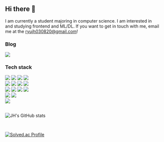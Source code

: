 ## Hi there 👋
I am currently a student majoring in computer science. I am interested in and studying frontend and ML/DL.
If you want to get in touch with me, email me at the ryujh030820@gmail.com!

### Blog
<a href="https://ryujh030820.github.io">
  <img src="https://img.shields.io/badge/GitHub Blog-181717?style=flat-square&logo=github&logoColor=white"/>
</a>

### Tech stack
<div>
  <img src="https://img.shields.io/badge/HTML-E34F26?style=flat-square&logo=html5&logoColor=white"/>
  <img src="https://img.shields.io/badge/CSS-1572B6?style=flat-square&logo=css3&logoColor=white"/>
  <img src="https://img.shields.io/badge/JavaScript-F7DF1E?style=flat-square&logo=javascript&logoColor=black"/>
  <img src="https://img.shields.io/badge/TypeScript-3178C6?style=flat-square&logo=typescript&logoColor=white"/>
</div>
<div>
  <img src="https://img.shields.io/badge/React-61DAFB?style=flat-square&logo=react&logoColor=black"/>
  <img src="https://img.shields.io/badge/Next.js-000000?style=flat-square&logo=nextdotjs&logoColor=white"/>
  <img src="https://img.shields.io/badge/React Query-FF4154?style=flat-square&logo=reactquery&logoColor=white"/>
  <img src="https://img.shields.io/badge/Flutter-02569B?style=flat-square&logo=flutter&logoColor=white"/>
</div>
<div>
  <img src="https://img.shields.io/badge/C-A8B9CC?style=flat-square&logo=c&logoColor=black"/>
  <img src="https://img.shields.io/badge/C++-00599C?style=flat-square&logo=cplusplus&logoColor=white"/>
  <img src="https://img.shields.io/badge/Python-3776AB?style=flat-square&logo=python&logoColor=white"/>
  <img src="https://img.shields.io/badge/Dart-0175C2?style=flat-square&logo=dart&logoColor=white"/>
</div>
<div>
  <img src="https://img.shields.io/badge/PyTorch-EE4C2C?style=flat-square&logo=pytorch&logoColor=white"/>
  <img src="https://img.shields.io/badge/OpenCV-5C3EE8?style=flat-square&logo=opencv&logoColor=white"/>
</div>
<div>
  <img src="https://img.shields.io/badge/Docker-2496ED?style=flat-square&logo=docker&logoColor=white"/>
</div>

<br>

![JH's GitHub stats](https://github-readme-stats.vercel.app/api?username=ryujh030820&show_icons=true&theme=dark)

<br>

[![Solved.ac Profile](http://mazassumnida.wtf/api/v2/generate_badge?boj=ryujh030820)](https://solved.ac/ryujh030820/)

